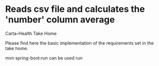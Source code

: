 # Reads csv file and calculates the 'number' column average
Carta-Health Take Home

Please find here the basic implementation of the requirements set in the take home.

mvn spring-boot:run can be used run
